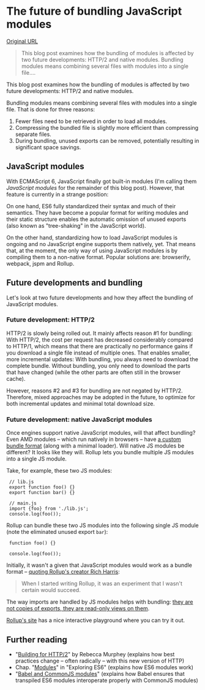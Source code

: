# The future of bundling JavaScript modules

[Original URL](http://www.2ality.com/2015/12/bundling-modules-future.html)

> This blog post examines how the bundling of modules is affected by two future developments: HTTP/2 and native modules. Bundling modules means combining several files with modules into a single file....

This blog post examines how the bundling of modules is affected by two future developments: HTTP/2 and native modules.

[]() Bundling modules means combining several files with modules into a single file. That is done for three reasons:

1. Fewer files need to be retrieved in order to load all modules.
2. Compressing the bundled file is slightly more efficient than compressing separate files.
3. During bundling, unused exports can be removed, potentially resulting in significant space savings.

## JavaScript modules

With ECMAScript 6, JavaScript finally got built-in modules (I'm calling them _JavaScript modules_ for the remainder of this blog post). However, that feature is currently in a strange position:

On one hand, ES6 fully standardized their syntax and much of their semantics. They have become a popular format for writing modules and their static structure enables the automatic omission of unused exports (also known as "tree-shaking" in the JavaScript world).

On the other hand, standardizing how to load JavaScript modules is ongoing and no JavaScript engine supports them natively, yet. That means that, at the moment, the only way of using JavaScript modules is by compiling them to a non-native format. Popular solutions are: browserify, webpack, jspm and Rollup.

## Future developments and bundling

Let's look at two future developments and how they affect the bundling of JavaScript modules.

### Future development: HTTP/2

HTTP/2 is slowly being rolled out. It mainly affects reason #1 for bundling: With HTTP/2, the cost per request has decreased considerably compared to HTTP/1, which means that there are practically no performance gains if you download a single file instead of multiple ones. That enables smaller, more incremental updates: With bundling, you always need to download the complete bundle. Without bundling, you only need to download the parts that have changed (while the other parts are often still in the browser cache).

However, reasons #2 and #3 for bundling are not negated by HTTP/2\. Therefore, mixed approaches may be adopted in the future, to optimize for both incremental updates and minimal total download size.

### Future development: native JavaScript modules

Once engines support native JavaScript modules, will that affect bundling? Even AMD modules – which run natively in browsers – have [a custom bundle format](http://requirejs.org/docs/optimization.html) (along with a minimal loader). Will native JS modules be different? It looks like they will. Rollup lets you bundle multiple JS modules into a single JS module.

Take, for example, these two JS modules:

```
 // lib.js
 export function foo() {}
 export function bar() {}

 // main.js
 import {foo} from './lib.js';
 console.log(foo());
```

Rollup can bundle these two JS modules into the following single JS module (note the eliminated unused export `bar`):

```
 function foo() {}

 console.log(foo());
```

Initially, it wasn't a given that JavaScript modules would work as a bundle format – [quoting Rollup's creator Rich Harris](https://github.com/rollup/rollup/issues/219#issuecomment-150842108):

> When I started writing Rollup, it was an experiment that I wasn't certain would succeed.

The way imports are handled by JS modules helps with bundling: [they are not copies of exports, they are read-only views on them](http://exploringjs.com/es6/ch_modules.html#_imports-are-read-only-views-on-exports).

[Rollup's site](http://rollupjs.org/) has a nice interactive playground where you can try it out.

## Further reading

- "[Building for HTTP/2](http://rmurphey.com/blog/2015/11/25/building-for-http2)" by Rebecca Murphey (explains how best practices change – often radically – with this new version of HTTP)
- Chap. "[Modules](http://exploringjs.com/es6/ch_modules.html)" in "Exploring ES6" (explains how ES6 modules work)
- "[Babel and CommonJS modules](http://www.2ality.com/2015/12/babel-commonjs.html)" (explains how Babel ensures that transpiled ES6 modules interoperate properly with CommonJS modules)
